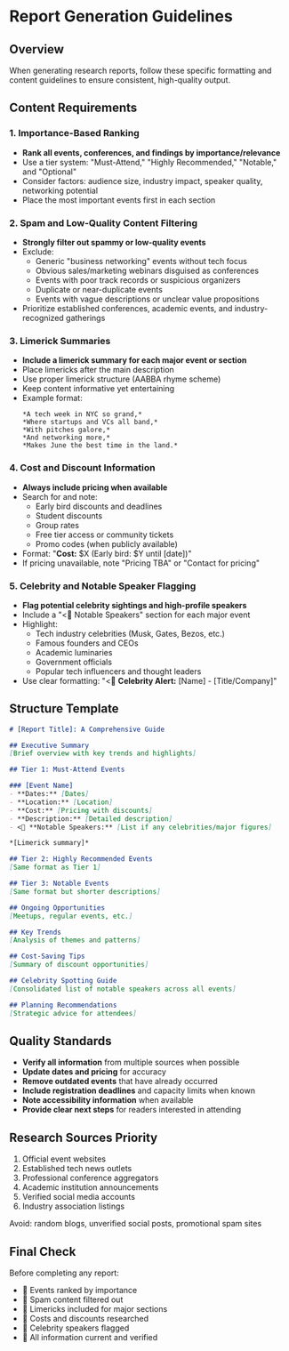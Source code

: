 # Report Generation Guidelines

## Overview
When generating research reports, follow these specific formatting and content guidelines to ensure consistent, high-quality output.

## Content Requirements

### 1. Importance-Based Ranking
- **Rank all events, conferences, and findings by importance/relevance**
- Use a tier system: "Must-Attend," "Highly Recommended," "Notable," and "Optional"
- Consider factors: audience size, industry impact, speaker quality, networking potential
- Place the most important events first in each section

### 2. Spam and Low-Quality Content Filtering
- **Strongly filter out spammy or low-quality events**
- Exclude:
  - Generic "business networking" events without tech focus
  - Obvious sales/marketing webinars disguised as conferences
  - Events with poor track records or suspicious organizers
  - Duplicate or near-duplicate events
  - Events with vague descriptions or unclear value propositions
- Prioritize established conferences, academic events, and industry-recognized gatherings

### 3. Limerick Summaries
- **Include a limerick summary for each major event or section**
- Place limericks after the main description
- Use proper limerick structure (AABBA rhyme scheme)
- Keep content informative yet entertaining
- Example format:
  ```
  *A tech week in NYC so grand,*
  *Where startups and VCs all band,*
  *With pitches galore,*
  *And networking more,*
  *Makes June the best time in the land.*
  ```

### 4. Cost and Discount Information
- **Always include pricing when available**
- Search for and note:
  - Early bird discounts and deadlines
  - Student discounts
  - Group rates
  - Free tier access or community tickets
  - Promo codes (when publicly available)
- Format: "**Cost:** $X (Early bird: $Y until [date])"
- If pricing unavailable, note "Pricing TBA" or "Contact for pricing"

### 5. Celebrity and Notable Speaker Flagging
- **Flag potential celebrity sightings and high-profile speakers**
- Include a "< Notable Speakers" section for each major event
- Highlight:
  - Tech industry celebrities (Musk, Gates, Bezos, etc.)
  - Famous founders and CEOs
  - Academic luminaries
  - Government officials
  - Popular tech influencers and thought leaders
- Use clear formatting: "< **Celebrity Alert:** [Name] - [Title/Company]"

## Structure Template

```markdown
# [Report Title]: A Comprehensive Guide

## Executive Summary
[Brief overview with key trends and highlights]

## Tier 1: Must-Attend Events

### [Event Name]
- **Dates:** [Dates]
- **Location:** [Location]
- **Cost:** [Pricing with discounts]
- **Description:** [Detailed description]
- < **Notable Speakers:** [List if any celebrities/major figures]

*[Limerick summary]*

## Tier 2: Highly Recommended Events
[Same format as Tier 1]

## Tier 3: Notable Events
[Same format but shorter descriptions]

## Ongoing Opportunities
[Meetups, regular events, etc.]

## Key Trends
[Analysis of themes and patterns]

## Cost-Saving Tips
[Summary of discount opportunities]

## Celebrity Spotting Guide
[Consolidated list of notable speakers across all events]

## Planning Recommendations
[Strategic advice for attendees]
```

## Quality Standards

- **Verify all information** from multiple sources when possible
- **Update dates and pricing** for accuracy
- **Remove outdated events** that have already occurred
- **Include registration deadlines** and capacity limits when known
- **Note accessibility information** when available
- **Provide clear next steps** for readers interested in attending

## Research Sources Priority

1. Official event websites
2. Established tech news outlets
3. Professional conference aggregators
4. Academic institution announcements
5. Verified social media accounts
6. Industry association listings

Avoid: random blogs, unverified social posts, promotional spam sites

## Final Check

Before completing any report:
-  Events ranked by importance
-  Spam content filtered out
-  Limericks included for major sections
-  Costs and discounts researched
-  Celebrity speakers flagged
-  All information current and verified